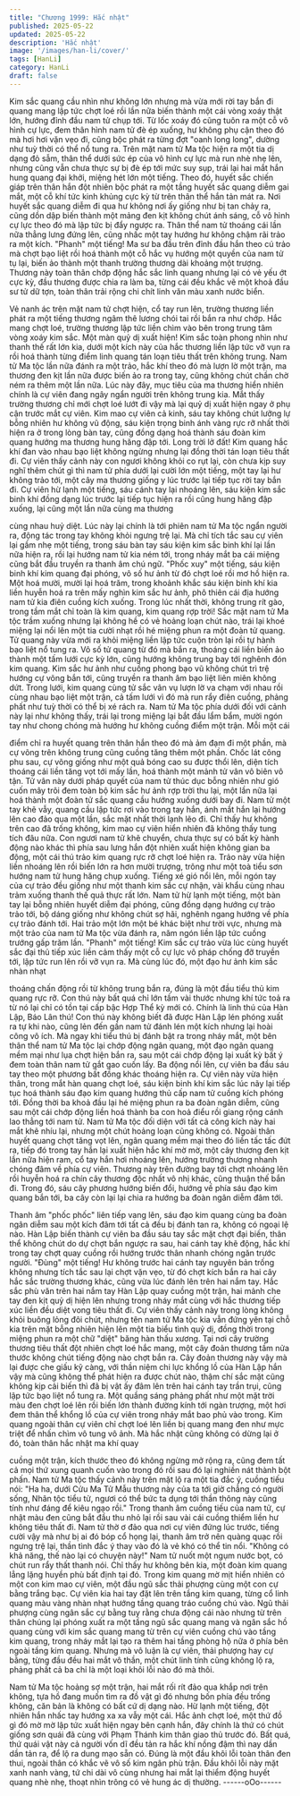 ```yaml
---
title: "Chương 1999: Hắc nhật"
published: 2025-05-22
updated: 2025-05-22
description: 'Hắc nhật'
image: '/images/han-li/cover/'
tags: [HanLi]
category: HanLi
draft: false
---
```


Kim sắc quang cầu nhìn như không lớn nhưng mà vừa mới rời
tay bắn đi quang mang lập tức chợt loé rồi lần nữa biến thành một
cái vòng xoáy thật lớn, hướng đỉnh đầu nam tử chụp tới. Từ lốc
xoáy đó cũng tuôn ra một cỗ vô hình cự lực, đem thân hình nam
tử đè ép xuống, hư không phụ cận theo đó mà hơi hơi vặn vẹo đi,
cũng bộc phát ra từng đợt "oanh long long", dường như tuỳ thời
có thể nổ tung ra.
Trên mặt nam tử Ma tộc hiện ra một tia dị dạng đỏ sẫm, thân thể
dưới sức ép của vô hình cự lực mà run nhè nhẹ lên, nhưng cũng
vẫn chưa thực sự bị đè ép tới mức suy sụp, trái lại hai mắt hắn
hung quang đại khởi, miệng hét lớn một tiếng.
Theo đó, huyết sắc chiến giáp trên thân hắn đột nhiên bộc phát ra
một tầng huyết sắc quang diễm gai mắt, một cỗ khí tức kinh
khủng cực kỳ từ trên thân thể hắn tản mát ra. Nơi huyết sắc
quang diễm đi qua hư không nơi ấy giống như bị tan chảy ra,
cũng dồn dập biến thành một mảng đen kịt không chút ánh sáng,
cỗ vô hình cự lực theo đó mà lập tức bị đẩy ngược ra.
Thân thể nam tử thoáng cái lần nữa thẳng lưng đứng lên, cũng
nhấc một tay hướng hư không chậm rãi trảo ra một kích.
"Phanh" một tiếng!
Ma sư ba đầu trên đỉnh đầu hắn theo cú trảo mà chợt bạo liệt rồi
hoá thành một cỗ hắc vụ hướng một quyền của nam tử tụ lại, biến
ảo thành một thanh trường thương dài khoảng một trượng.
Thương này toàn thân chớp động hắc sắc linh quang nhưng lại
có vẻ yếu ớt cực kỳ, đầu thương được chia ra làm ba, từng cái
đều khắc vẽ một khoả đầu sư tử dữ tợn, toàn thân trải rộng chi
chít linh văn màu xanh nước biển.

Vẻ nanh ác trên mặt nam tử chợt hiện, cổ tay run lên, trường
thương liền phát ra một tiếng thương ngâm thê lương chói tai rồi
bắn ra như chớp.
Hắc mang chợt loé, trường thương lập tức liền chìm vào bên
trong trung tâm vòng xoáy kim sắc.
Một màn quỷ dị xuất hiện!
Kim sắc toàn phong nhìn như thanh thế rất lớn kia, dưới một kích
này của hắc thương liền lập tức vỡ vụn ra rồi hoá thành từng
điểm linh quang tán loạn tiêu thất trên không trung.
Nam tử Ma tộc lần nữa đánh ra một trảo, hắc khí theo đó mà lượn
lờ một trận, ma thương đen kịt lần nữa được biến ảo ra trong tay,
cũng không chút chần chờ ném ra thêm một lần nữa.
Lúc này đây, mục tiêu của ma thương hiển nhiên chính là cự viên
đang ngây ngẩn người trên không trung kia.
Mắt thấy trường thương chỉ mới chợt loé lướt đi vậy mà lại quỷ dị
xuất hiện ngay ở phụ cận trước mắt cự viên. Kim mao cự viên cả
kinh, sáu tay không chút lưỡng lự bỗng nhiên hư không vũ động,
sáu kiện trọng binh ánh vàng rực rỡ nhất thời hiện ra ở trong lòng
bàn tay, cũng đồng dạng hoá thành sáu đoàn kim quang hướng
ma thương hung hăng đập tới.
Long trời lở đất!
Kim quang hắc khí đan vào nhau bạo liệt không ngừng nhưng lại
đồng thời tán loạn tiêu thất đi.
Cự viên thấy cảnh này con ngươi không khỏi co rụt lại, còn chưa
kịp suy nghĩ thêm chút gì thì nam tử phía dưới lại cười lớn một
tiếng, một tay lại hư không trảo tới, một cây ma thương giống y
lúc trước lại tiếp tục rời tay bắn đi.
Cự viên hừ lạnh một tiếng, sáu cánh tay lại nhoáng lên, sáu kiện
kim sắc binh khí đồng dạng lúc trước lại tiếp tục hiện ra rồi cũng
hung hăng đập xuống, lại cũng một lần nữa cùng ma thương

cùng nhau huỷ diệt.
Lúc này lại chính là tới phiên nam tử Ma tộc ngẩn người ra, động
tác trong tay không khỏi ngưng trệ lại.
Mà chỉ tích tắc sau cự viên lại gầm nhẹ một tiếng, trong sáu bàn
tay sáu kiện kim sắc binh khí lại lần nữa hiện ra, rồi lại hướng
nam tử kia ném tới, trong nháy mắt ba cái miệng cũng bắt đầu
truyền ra thanh âm chú ngữ.
"Phốc xuy" một tiếng, sáu kiện binh khí kim quang đại phóng, vô
số hư ảnh từ đó chợt loé rồi mơ hồ hiện ra. Một hoá mười, mười
lại hoá trăm, trong khoảnh khắc sáu kiện binh khí kia liền huyễn
hoá ra trên mấy nghìn kim sắc hư ảnh, phô thiên cái địa hướng
nam tử kia điên cuồng kích xuống.
Trong lúc nhất thời, không trung rít gào, trong tầm mắt chỉ toàn là
kim quang, kim quang rợp trời!
Sắc mặt nam tử Ma tộc trầm xuống nhưng lại không hề có vẻ
hoảng loạn chút nào, trái lại khoé miệng lại nổi lên một tia cười
nhạt rồi hé miệng phun ra một đoàn tử quang.
Tử quang này vừa mới ra khỏi miệng liền lập tức cuộn tròn lại rồi
tự hành bạo liệt nổ tung ra.
Vô số tử quang từ đó mà bắn ra, thoáng cái liền biến ảo thành
một tấm lưới cực kỳ lớn, cũng hướng không trung bay tới nghênh
đón kim quang.
Kim sắc hư ảnh như cuồng phong bạo vũ không chút trì trệ
hướng cự võng bắn tới, cũng truyền ra thanh âm bạo liệt liên
miên không dứt. Trong lưới, kim quang cùng tử sắc vân vụ lượn
lờ va chạm với nhau rồi cùng nhau bạo liệt một trận, cả tấm lưới
vì đó mà run rẩy điên cuồng, phảng phất như tuỳ thời có thể bị xé
rách ra.
Nam tử Ma tộc phía dưới đối với cảnh này lại như không thấy, trái
lại trong miệng lại bắt đầu lẩm bẩm, mười ngón tay như chong
chóng mà hướng hư không cuồng điểm một trận. Mỗi một cái

điểm chỉ ra huyết quang trên thân hắn theo đó mà ảm đạm đi một
phần, mà cự võng trên không trung cũng cuồng tăng thêm một
phần. Chốc lát công phu sau, cự võng giống như một quả bóng
cao su được thổi lên, diện tích thoáng cái liền tăng vọt tới mấy
lần, hoá thành một mảnh tử vân vô biên vô tận.
Tử vân này dưới pháp quyết của nam tử thúc dục bỗng nhiên như
gió cuốn mây trôi đem toàn bộ kim sắc hư ảnh rợp trời thu lại, một
lần nữa lại hoá thành một đoàn tử sắc quang cầu hướng xuống
dưới bay đi. Nam tử một tay khẽ vẫy, quang cầu lập tức rơi vào
trong tay hắn, ánh mắt hắn lại hướng lên cao đảo qua một lần,
sắc mặt nhất thời lạnh lẽo đi.
Chỉ thấy hư không trên cao đã trống không, kim mao cự viên hiển
nhiên đã không thấy tung tích đâu nữa.
Con ngươi nam tử khẽ chuyển, chưa thực sự có bất kỳ hành
động nào khác thì phía sau lưng hắn đột nhiên xuất hiện không
gian ba động, một cái thú trảo kim quang rực rỡ chợt loé hiện ra.
Trảo này vừa hiện liền nhoáng lên rồi biến lớn ra hơn mười
trượng, trông như một toà tiểu sơn hướng nam tử hung hăng
chụp xuống. Tiếng xé gió nổi lên, mỗi ngón tay của cự trảo đều
giống như một thanh kim sắc cự nhận, vài khẩu cùng nhau trảm
xuống thanh thế quả thực rất lớn.
Nam tử hừ lạnh một tiếng, một bàn tay lại bỗng nhiên huyết diễm
đại phóng, cũng đồng dạng hướng cự trảo trảo tới, bộ dáng giống
như không chút sợ hãi, nghênh ngang hướng về phía cự trảo
đánh tới.
Hai trảo một lớn một bé khác biệt như trời vực, nhưng mà một
trảo của nam tử Ma tộc vừa đánh ra, năm ngón liền lập tức cuồng
trướng gấp trăm lần.
"Phanh" một tiếng!
Kim sắc cự trảo vừa lúc cùng huyết sắc đại thủ tiếp xúc liền cảm
thấy một cỗ cự lực vô pháp chống đỡ truyền tới, lập tức run lên
rồi vỡ vụn ra. Mà cùng lúc đó, một đạo hư ảnh kim sắc nhàn nhạt

thoáng chấn động rồi từ không trung bắn ra, đúng là một đầu tiểu
thủ kim quang rực rỡ.
Con thú này bất quá chỉ lớn tầm vài thước nhưng khí tức toả ra từ
nó lại chỉ có tồn tại cấp bậc Hợp Thể kỳ mới có.
Chính là linh thú của Hàn Lập, Báo Lân thú!
Con thú này không biết đã được Hàn Lập lén phóng xuất ra tự khi
nào, cũng lẻn đến gần nam tử đánh lén một kích nhưng lại hoài
công vô ích.
Mà ngay khi tiểu thú bị đánh bật ra trong nháy mắt, một bên thân
thể nam tử Ma tộc lại chớp động ngân quang, một đạo ngân
quang mềm mại như lụa chợt hiện bắn ra, sau một cái chớp động
lại xuất kỳ bất ý đem toàn thân nam tử gắt gao cuốn lấy.
Ba động nổi lên, cự viên ba đầu sáu tay theo một phương bất
đồng khác thoáng hiện ra.
Cự viên này vừa hiện thân, trong mắt hàn quang chợt loé, sáu
kiện binh khí kim sắc lúc nãy lại tiếp tục hoá thành sáu đạo kim
quang hướng thủ cấp nam tử cuồng kích phóng tới.
Đồng thời ba khoả đầu lại hé miệng phun ra ba đoàn ngân diễm,
cũng sau một cái chớp động liền hoá thành ba con hoả điểu rồi
giang rộng cánh lao thẳng tới nam tử.
Nam tử Ma tộc đối diện với tất cả công kích này hai mắt khẽ nhíu
lại, nhưng một chút hoảng loạn cũng không có. Ngoài thân huyết
quang chợt tăng vọt lên, ngân quang mềm mại theo đó liền tấc
tấc đứt ra, tiếp đó trong tay hắn lại xuất hiện hắc khí mờ mờ, một
cây thương đen kịt lần nữa hiện ram, cổ tay hắn hơi nhoáng lên,
hướng trường thương nhanh chóng đâm về phía cự viên.
Thương này trên đường bay tới chợt nhoáng lên rồi huyễn hoá ra
chín cây thương độc nhất vô nhị khác, cũng thuận thế bắn đi.
Trong đó, sáu cây phương hướng biến đổi, hướng về phía sáu
đạo kim quang bắn tới, ba cây còn lại lại chia ra hướng ba đoàn
ngân diễm đâm tới.

Thanh âm "phốc phốc" liên tiếp vang lên, sáu đạo kim quang cùng
ba đoàn ngân diễm sau một kích đâm tới tất cả đều bị đánh tan
ra, không có ngoại lệ nào.
Hàn Lập biến thành cự viên ba đầu sáu tay sắc mặt chợt đại biến,
thân thể không chút do dự chợt bắn ngược ra sau, hai cánh tay
khẽ động, hắc khí trong tay chợt quay cuồng rồi hướng trước thân
nhanh chóng ngăn trước người.
"Đùng" một tiếng!
Hư không trước hai cánh tay nguyên bản trống không nhưng tích
tắc sau lại chợt vặn vẹo, từ đó chợt kích bắn ra hai cây hắc sắc
trường thương khác, cũng vừa lúc đánh lên trên hai nắm tay. Hắc
sắc phù văn trên hai nắm tay Hàn Lập quay cuồng một trận, hai
mảnh che tay đen kịt quỷ dị hiện lên nhưng trong nháy mắt cùng
với hắc thương tiếp xúc liền đều diệt vong tiêu thất đi.
Cự viên thấy cảnh này trong lòng không khỏi buông lỏng đôi chút,
nhưng tên nam tử Ma tộc kia vẫn đứng yên tại chỗ kia trên mặt
bỗng nhiên hiện lên một tia biểu tình quỷ dị, đồng thời trong
miệng phun ra một chữ "diệt" băng hàn thấu xương.
Tại nơi cây trường thương tiêu thất đột nhiên chợt loé hắc mang,
một cây đoản thương tầm nửa thước không chút tiếng động nào
chợt bắn ra.
Cây đoản thương này vậy mà lại được che giấu kỹ càng, với thần
niệm chi lực khổng lồ của Hàn Lập hắn vậy mà cũng không thể
phát hiện ra được chút nào, thậm chí sắc mặt cũng không kịp cải
biến thì đã bị vật ấy đâm lên trên hai cánh tay trần trụi, cũng lập
tức bạo liệt nổ tung ra.
Một quầng sáng phảng phất như một mặt trời màu đen chợt loé
lên rồi biến lớn thành đường kính tới ngàn trượng, một hơi đem
thân thể khổng lồ của cự viên trong nháy mắt bao phủ vào trong.
Kim quang ngoài thân cự viên chỉ chợt loé lên liền bị quang mang
đen như mực triệt để nhấn chìm vô tung vô ảnh. Mà hắc nhật
cũng không có dừng lại ở đó, toàn thân hắc nhật ma khí quay

cuồng một trận, kích thước theo đó không ngừng mở rộng ra,
cũng đem tất cả mọi thứ xung quanh cuốn vào trong đó rồi sau đó
lại nghiền nát thành bột phấn.
Nam tử Ma tộc thấy cảnh này trên mặt lộ ra một tia đắc ý, cuồng
tiếu nói:
"Ha ha, dưới Cửu Ma Tử Mẫu thương này của ta tới giờ chẳng có
người sống, Nhân tộc tiểu tử, ngươi có thể bức ta dụng tới thần
thông này cũng tính như đáng để kiêu ngạo rồi."
Trong thanh âm cuồng tiếu của nam tử, cự nhật màu đen cũng
bắt đầu thu nhỏ lại rồi sau vài cái cuồng thiểm liền hư không tiêu
thất đi.
Nam tử thờ ơ đảo qua nơi cự viên đứng lúc trước, tiếng cười vậy
mà như bị ai đó bóp cổ họng lại, thanh âm trở nên quàng quạc rồi
ngưng trệ lại, thần tình đắc ý thay vào đó là vẻ khó có thể tin nổi.
"Không có khả năng, thế nào lại có chuyện này!"
Nam tử nuốt một ngụm nước bọt, có chút run rẩy thất thanh nói.
Chỉ thấy hư không bên kia, một đoàn kim quang lẳng lặng huyền
phù bất định tại đó. Trong kim quang mờ mịt hiển nhiên có một
con kim mao cự viên, một đầu ngũ sắc thải phượng cùng một con
cự bằng trắng bạc.
Cự viên kia hai tay đặt lên trên tầng kim quang, từng cổ linh
quang màu vàng nhàn nhạt hướng tầng quang tráo cuồng chú
vào. Ngũ thải phượng cùng ngân sắc cự bằng tuy rằng chưa
động cái nào nhưng từ trên thân chúng lại phóng xuất ra một tầng
ngũ sắc quang mang và ngân sắc hồ quang cùng với kim sắc
quang mang từ trên cự viên cuồng chú vào tầng kim quang, trong
nháy mắt lại tạo ra thêm hai tầng phòng hộ nữa ở phía bên ngoài
tầng kim quang.
Nhưng mà vô luận là cự viên, thải phượng hay cự bằng, từng đầu
đều hai mắt vô thần, một chút linh tính cũng không lộ ra, phảng
phất cả ba chỉ là một loại khôi lỗi nào đó mà thôi.

Nam tử Ma tộc hoảng sợ một trận, hai mắt rối rít đảo qua khắp
nơi trên không, tựa hồ đang muốn tìm ra đồ vật gì đó nhưng bốn
phía đều trống không, căn bản là không có bất cứ dị dạng nào.
Hừ lạnh một tiếng, đột nhiên hắn nhấc tay hướng xa xa vẫy một
cái.
Hắc ảnh chợt loé, một thứ đồ gì đó mờ mờ lập tức xuất hiện ngay
bên cạnh hắn, đây chính là thứ có chút giống sơn quái đã cùng
với Phạm Thánh kim thân giao thủ trước đó. Bất quá, thứ quái vật
này cả người vốn dĩ đều tản ra hắc khí nồng đậm thì nay dần dần
tản ra, để lộ ra dung mạo sẵn có.
Đúng là một đầu khôi lỗi toàn thân đen thui, ngoài thân có khắc vẽ
vô số kim ngân phù trận.
Đầu khôi lỗi này mặt xanh nanh vàng, tứ chi dài vô cùng nhưng
hai mắt lại thiểm động huyết quang nhè nhẹ, thoạt nhìn trông có
vẻ hung ác dị thường.
------oOo------
